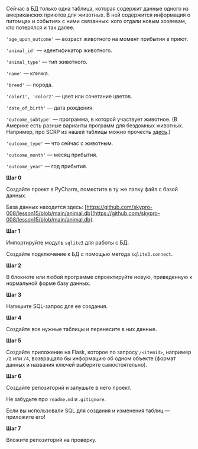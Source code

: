 Сейчас в БД только одна таблица, которая содержит данные одного из американских приютов для животных. В ней содержится информация о питомцах и событиях с ними связанных: кого отдали новым хозяевам, кто потерялся и так далее. 

`'age_upon_outcome'` — возраст животного на момент прибытия в приют.

`'animal_id'` — идентификатор животного.

`'animal_type'` — тип животного. 

`'name'` — кличка. 

`'breed'` — порода.

`'color1', 'color2'` — цвет или сочетание цветов. 

`'date_of_birth'` — дата рождения. 

`'outcome_subtype'` — программа, в которой участвует животное. (В Америке есть разные варианты программ для бездомных животных. Например, про SCRP из нашей таблицы можно прочесть [здесь](https://www.maddiesfund.org/austin-animal-services-stray-cat-return-program.htm).)

`'outcome_type'` — что сейчас с животным. 

`'outcome_month'` — месяц прибытия. 

`'outcome_year'` — год прибытия.

**Шаг 0**

Создайте проект в PyCharm, поместите в ту же папку файл с базой данных. 

База данных находится здесь: [https://github.com/skypro-008/lesson15/blob/main/animal.db](https://github.com/skypro-008/lesson15/blob/main/animal.db).

**Шаг 1**

Импортируйте модуль `sqlite3` для работы с БД. 

Создайте подключение к БД с помощью метода `sqlite3.connect`.

**Шаг 2**

В блокноте или любой программе спроектируйте новую, приведенную к нормальной форме базу данных. 

**Шаг 3**

Напишите SQL-запрос для ее создания.

**Шаг 4**

Создайте все нужные таблицы и перенесите в них данные.

**Шаг 5**

Создайте приложение на Flask, которое по запросу `/<itemid>`, например `/2` или `/4`, возвращало бы информацию об одном объекте (формат данных и названия ключей выберите самостоятельно).

**Шаг 6**

Создайте репозиторий и запушьте в него проект. 

Не забудьте про `readme.md` и .`gitignore`.

Если вы использовали SQL для создания и изменения таблиц — приложите его!

**Шаг 7**

Вложите репозиторий на проверку.